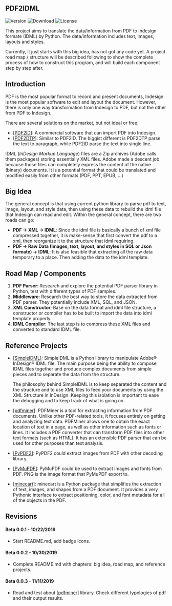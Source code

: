 ## PDF2IDML

![Version](https://img.shields.io/badge/beta-0.0.1-orange)
![Download](https://img.shields.io/badge/download-2-blue)
![License](https://img.shields.io/badge/license-GNU%203.0-green)

This project aims to translate the data/information from PDF to Indesign formate (IDML) by Python. The data/information includes text, images, layouts and styles. 

Currently, it just starts with this big idea, has not got any code yet. A project road map / structure will be described following to show the complete process of how to construct this program, and will build each component step by step after.

## Introduction

PDF is the most popular format to record and present documents, Indesign is the most popular software to edit and layout the document. However, there is only one way transformation from Indesign to PDF, but not the other from PDF to Indesign. 

There are several solutions on the market, but not ideal or free. 
- [[PDF2ID](https://www.recosoft.com/products/pdf2id/)]: A commercial software that can import PDF into Indesign.  
- [[PDF2DTP](https://markzware.com/products/pdf2dtp/)]: Similar to PDF2ID. The biggist different is PDF2DTP parse the text to paragraph, while PDF2ID parse the text into single line.  

IDML (*InDesign Markup Language*) files are a Zip archives (Adobe calls them packages) storing essentially XML files. Adobe made a descent job because those files can completely express the content of the native (binary) documents. It is a potential format that could be translated and modified easily from other formats (PDF, PPT, EPUB, ...)

## Big Idea

The general concept is that using current python library to parse pdf to text, image, layout, and style data, then using these data to rebuild the idml file that Indesign can read and edit. Within the general concept, there are two roads can go:

- __PDF -> XML -> IDML__: Since the idml file is basically a bunch of xml file compressed together, it is make-sense that first convert the pdf to a xml, then reorganize it to the structure that idml requiring. 
- __PDF -> Raw Data (Images, text, layout, and styles in SQL or Json formate) -> IDML__:  It is also feasible that extracting all the raw data temporary to a place. Then adding the data to the idml template.

## Road Map / Components

1. **PDF Parser**: Research and explore the potential PDF parser library in Python, test with different types of PDF samples.
2. **Middleware**: Research the best way to store the data extracted from PDF parser. They potentially include XML, SQL, and JSON.
3. **XML Constructor**: Base on the data format and idml file structure, a constructor or compiler has to be built to import the data into idml template properly.
4. **IDML Compiler**: The last step is to compress these XML files and converted to standard IDML file.



## Reference Projects

- [[SimpleIDML]](https://github.com/Starou/SimpleIDML): SimpleIDML is a Python library to manipulate Adobe® InDesign® IDML file. The main purpose being the ability to compose IDML files together and produce complex documents from simple pieces and to separate the data from the structure.

  The philosophy behind SimpleIDML is to keep separated the content and the structure and to use XML files to feed your documents by using the XML Structure in InDesign. Keeping this isolation is important to ease the debugging and to keep track of what is going on.

- [[pdfminer]](https://github.com/euske/pdfminer/): PDFMiner is a tool for extracting information from PDF documents. Unlike other PDF-related tools, it focuses entirely on getting and analyzing text data. PDFMiner allows one to obtain the exact location of text in a page, as well as other information such as fonts or lines. It includes a PDF converter that can transform PDF files into other text formats (such as HTML). It has an extensible PDF parser that can be used for other purposes than text analysis.

- [[PyPDF2]](https://github.com/mstamy2/PyPDF2): PyPDF2 could extract images from PDF with other decoding library.

- [[PyMuPDF]](https://github.com/pymupdf/PyMuPDF): PyMuPDF could be used to extract images and fonts from PDF. PNG is the image format that PyMuPDF export to.

- [[minecart]](https://github.com/felipeochoa/minecart): minecart is a Python package that simplifies the extraction of text, images, and shapes from a PDF document. It provides a very Pythonic interface to extract positioning, color, and font metadata for all of the objects in the PDF.



## Revisions

#### Beta 0.0.1 - 10/22/2019

- Start README.md, add badge icons.

#### Beta 0.0.2 - 10/30/2019

- Complete README.md with chapters: big idea, road map, and reference projects.

#### Beta 0.0.3 - 11/11/2019

- Read and test about [[pdfminer]](https://github.com/euske/pdfminer/) library. Check different typologies of pdf and their output results.



